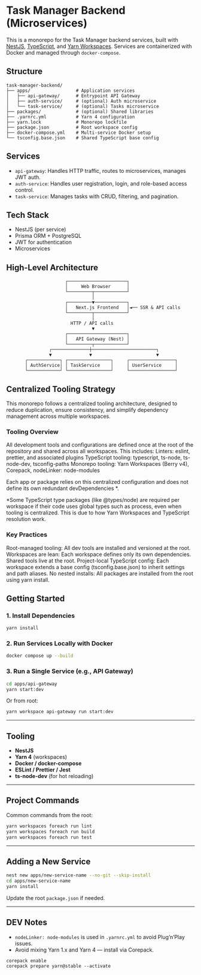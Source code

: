 # Task Manager Backend (Microservices)

This is a monorepo for the Task Manager backend services, built with [NestJS](https://nestjs.com/), [TypeScript](https://www.typescriptlang.org/), and [Yarn Workspaces](https://yarnpkg.com/features/workspaces). Services are containerized with Docker and managed through `docker-compose`.

## Structure

```
task-manager-backend/
├── apps/                 # Application services
│   ├── api-gateway/      # Entrypoint API Gateway
│   ├── auth-service/     # (optional) Auth microservice
│   └── task-service/     # (optional) Tasks microservice
├── packages/             # (optional) Shared libraries
├── .yarnrc.yml           # Yarn 4 configuration
├── yarn.lock             # Monorepo lockfile
├── package.json          # Root workspace config
├── docker-compose.yml    # Multi-service Docker setup
└── tsconfig.base.json    # Shared TypeScript base config
```

## Services

- `api-gateway`: Handles HTTP traffic, routes to microservices, manages JWT auth.
- `auth-service`: Handles user registration, login, and role-based access control.
- `task-service`: Manages tasks with CRUD, filtering, and pagination.

## Tech Stack

- NestJS (per service)
- Prisma ORM + PostgreSQL
- JWT for authentication
- Microservices

## High-Level Architecture

                          ┌──────────────────────┐
                          │     Web Browser      │
                          └─────────┬────────────┘
                                    │
                          ┌─────────▼────────────┐
                          │   Next.js Frontend   │◄── SSR & API calls
                          └─────────┬────────────┘
                                    │
                            HTTP / API calls
                                    ▼
                          ┌──────────────────────┐
                          │   API Gateway (Nest) │
                          └─────────┬────────────┘
                    ┌──────────────┼────────────────────────┐
                    ▼              ▼                        ▼
           ┌────────────┐ ┌────────────────┐     ┌─────────────────┐
           │ AuthService│ │ TaskService    │     │ UserService     │
           └────────────┘ └────────────────┘     └─────────────────┘

## Centralized Tooling Strategy

This monorepo follows a centralized tooling architecture, designed to reduce duplication, ensure consistency, and simplify dependency management across multiple workspaces.

### Tooling Overview

All development tools and configurations are defined once at the root of the repository and shared across all workspaces.
This includes:
Linters: eslint, prettier, and associated plugins
TypeScript tooling: typescript, ts-node, ts-node-dev, tsconfig-paths
Monorepo tooling: Yarn Workspaces (Berry v4), Corepack, nodeLinker: node-modules

Each app or package relies on this centralized configuration and does not define its own redundant devDependencies \*.

\*Some TypeScript type packages (like @types/node) are required per workspace if their code uses global types such as process, even when tooling is centralized. This is due to how Yarn
Workspaces and TypeScript resolution work.

### Key Practices

Root-managed tooling: All dev tools are installed and versioned at the root.
Workspaces are lean: Each workspace defines only its own dependencies. Shared tools live at the root.
Project-local TypeScript config: Each workspace extends a base config (tsconfig.base.json) to inherit settings and path aliases.
No nested installs: All packages are installed from the root using yarn install.

## Getting Started

### 1. Install Dependencies

```bash
yarn install
```

### 2. Run Services Locally with Docker

```bash
docker compose up --build
```

### 3. Run a Single Service (e.g., API Gateway)

```bash
cd apps/api-gateway
yarn start:dev
```

Or from root:

```bash
yarn workspace api-gateway run start:dev
```

---

## Tooling

- **NestJS**
- **Yarn 4** (workspaces)
- **Docker / docker-compose**
- **ESLint / Prettier / Jest**
- **ts-node-dev** (for hot reloading)

---

## Project Commands

Common commands from the root:

```bash
yarn workspaces foreach run lint
yarn workspaces foreach run build
yarn workspaces foreach run test
```

---

## Adding a New Service

```bash
nest new apps/new-service-name --no-git --skip-install
cd apps/new-service-name
yarn install
```

Update the root `package.json` if needed.

---

## DEV Notes

- `nodeLinker: node-modules` is used in `.yarnrc.yml` to avoid Plug’n’Play issues.
- Avoid mixing Yarn 1.x and Yarn 4 — install via Corepack.

```
corepack enable
corepack prepare yarn@stable --activate
```

